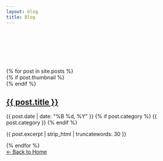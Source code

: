 ```yaml
---
layout: blog
title: Blog
---
```


<div class="container">
  <main class="blog-posts" style="padding-top: 100px;">
    {% for post in site.posts %}
    <article class="post">
      {% if post.thumbnail %}
      <div class="post-thumbnail" style="background-image: url('{{ post.thumbnail }}')"></div>
      {% endif %}
      <div class="post-content">
        <h2 class="post-title">
          <a href="{{ site.baseurl }}{{ post.url }}">{{ post.title }}</a>
        </h2>
        <div class="post-meta">
          <span>{{ post.date | date: "%B %d, %Y" }}</span>
          {% if post.category %}
          <span class="post-tag">{{ post.category }}</span>
          {% endif %}
        </div>
        <p class="post-excerpt">
          {{ post.excerpt | strip_html | truncatewords: 30 }}
        </p>
      </div>
    </article>
    {% endfor %}
  </main>

  <a href="/" class="back-home">
    <span class="back-arrow">←</span>
    Back to Home
  </a>
</div>